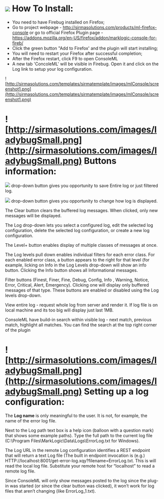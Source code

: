 <h1><img src='http://sirmasolutions.com/images/ladybugSmall.png' /> How To Install:</h1>

<ul>
<li>You need to have Firebug installed on Firefox; </li>
<li>Go to project webpage - <a href='http://sirmasolutions.com/products/ml-firefox-console'>http://sirmasolutions.com/products/ml-firefox-console</a>
or go to official Firefox Plugin page - <a href='https://addons.mozilla.org/en-US/firefox/addon/marklogic-console-for-fireb/'>https://addons.mozilla.org/en-US/firefox/addon/marklogic-console-for-fireb/</a>
</li>
<li>Click the green button "Add to Firefox' and the plugin will start installing;</li>
<li>You will need to restart your Firefox after successful completion; </li>
<li>After the Firefox restart, click F9 to open ConsoleML </li>
<li>A new tab 'ConcoleML' will be visible in Firebug. Open it and click on the Log link to setup your log configuration. </li>
</ul>

![http://sirmasolutions.com/templates/sirmatemplate/images/mlConsole/screenshot1.png](http://sirmasolutions.com/templates/sirmatemplate/images/mlConsole/screenshot1.png)
# ![http://sirmasolutions.com/images/ladybugSmall.png](http://sirmasolutions.com/images/ladybugSmall.png) Buttons information: #

<p><img src='http://sirmasolutions.com/images/ladybugSmall.png' /> drop-down button gives you opportunity to save Entire log or just filtered log.</p>

<p><img src='http://sirmasolutions.com/images/ladybugSmall.png' /> drop-down button gives you opportunity to change how log is displayed.</p>

<p>The Clear button clears the buffered log messages. When clicked, only new messages will be displayed.</p>

<p>The Log drop-down lets you select a configured log, edit the selected log configuration, delete the selected log configuration, or create a new log configuration.</p>

<p>The Level+ button enables display of multiple classes of messages at once.</p>

<p>The Log levels pull down enables individual filters for each error class. For each enabled error class, a button appears to the right for that level (for example, licking on Info in the Log Levels drop-down will show an info button. Clicking the Info button shows all Informational messages.</p>

<p>Filter buttons (Finest, Finer, Fine, Debug, Config, Info , Warning, Notice, Error, Critical, Alert, Emergency). Clicking one will display only buffered messages of that type. These buttons are enabled or disabled using the Log levels drop-down.</p>

<p>View entire log - request whole log from server and render it. If log file is on local machine and its too big will display just last 1MB.</p>

<p>ConsoleML have build-in search within visible log - next match, previous match, highlight all matches. You can find the search at the top right corner of the plugin</p>

# ![http://sirmasolutions.com/images/ladybugSmall.png](http://sirmasolutions.com/images/ladybugSmall.png) Setting up a log configuration: #

<p>The <b>Log name</b> is only meaningful to the user. It is not, for example, the name of the error log file.</p>

<p>Next to the Log path text box is a help icon (balloon with a question mark) that shows some example paths). Type the full path to the current log file (C:\Program Files\MarkLogic\Data\Logs\ErrorLog.txt for Windows).</p>

<p>The Log URL in the remote Log configuration identifies a REST endpoint that will return a text Log file (The built in endpoint invocation is (e.g.) HTTP://localhost:8001/get-error-log.xqy?filename=ErrorLog.txt. This is will read the local log file. Substitute your remote host for “localhost” to read a remote log file.</p>

<p>Since ConsoleML will only show messages posted to the log since the plug-in was started (or since the clear button was clicked), it won’t work for log files that aren’t changing (like ErrorLog_1.txt).</p>